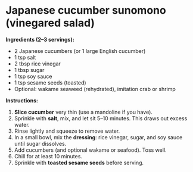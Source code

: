 # Japanese cucumber sunomono (vinegared salad)

**Ingredients (2–3 servings):**

* 2 Japanese cucumbers (or 1 large English cucumber)
* 1 tsp salt
* 2 tbsp rice vinegar
* 1 tbsp sugar
* 1 tsp soy sauce
* 1 tsp sesame seeds (toasted)
* Optional: wakame seaweed (rehydrated), imitation crab or shrimp

**Instructions:**

1. **Slice cucumber** very thin (use a mandoline if you have).
2. Sprinkle with **salt**, mix, and let sit 5–10 minutes. This draws out excess water.
3. Rinse lightly and squeeze to remove water.
4. In a small bowl, mix the **dressing**: rice vinegar, sugar, and soy sauce until sugar dissolves.
5. Add cucumbers (and optional wakame or seafood). Toss well.
6. Chill for at least 10 minutes.
7. Sprinkle with **toasted sesame seeds** before serving.
